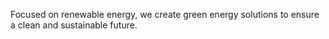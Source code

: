 Focused on renewable energy, we create green energy solutions to ensure a clean and sustainable future.
